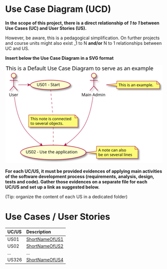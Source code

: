 # Use Case Diagram (UCD)

**In the scope of this project, there is a direct relationship of _1 to 1_ between Use Cases (UC) and User Stories (US).**

However, be aware, this is a pedagogical simplification. On further projects and course units might also exist _1 to N **and/or** N to 1 relationships between UC and US.

**Insert below the Use Case Diagram in a SVG format**

![Use Case Diagram](UCD.svg)


**For each UC/US, it must be provided evidences of applying main activities of the software development process (requirements, analysis, design, tests and code). Gather those evidences on a separate file for each UC/US and set up a link as suggested below.**

(Tip: organize the content of each US in a dedicated folder) 

# Use Cases / User Stories
| UC/US  | Description                                                               |                   
|:----|:------------------------------------------------------------------------|
| US01 | [ShortNameOfUS1](US01/US01.md)   |
| US02 | [ShortNameOfUS2](US02/US02.md)  |
| ... | ...|
| US326 | [ShortNameOfUS4](US326/US326.md)|

